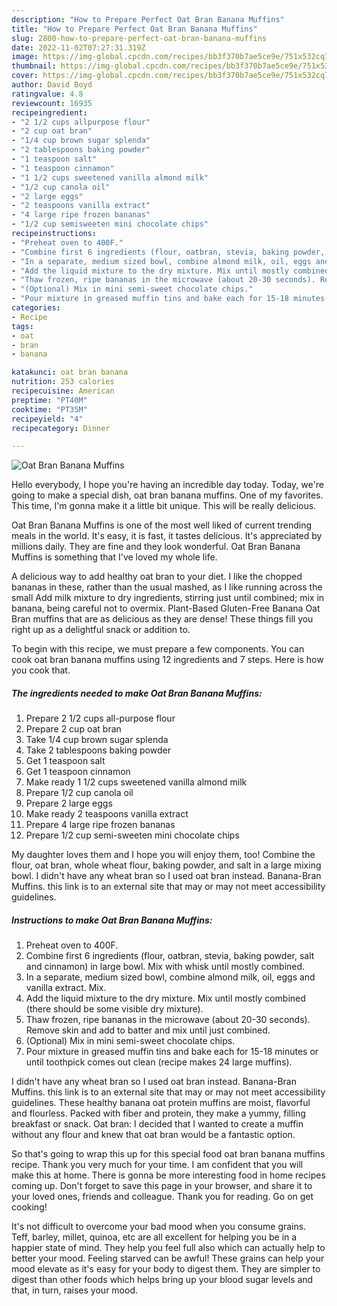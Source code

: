 ```yaml
---
description: "How to Prepare Perfect Oat Bran Banana Muffins"
title: "How to Prepare Perfect Oat Bran Banana Muffins"
slug: 2800-how-to-prepare-perfect-oat-bran-banana-muffins
date: 2022-11-02T07:27:31.319Z
image: https://img-global.cpcdn.com/recipes/bb3f370b7ae5ce9e/751x532cq70/oat-bran-banana-muffins-recipe-main-photo.jpg
thumbnail: https://img-global.cpcdn.com/recipes/bb3f370b7ae5ce9e/751x532cq70/oat-bran-banana-muffins-recipe-main-photo.jpg
cover: https://img-global.cpcdn.com/recipes/bb3f370b7ae5ce9e/751x532cq70/oat-bran-banana-muffins-recipe-main-photo.jpg
author: David Boyd
ratingvalue: 4.8
reviewcount: 16935
recipeingredient:
- "2 1/2 cups allpurpose flour"
- "2 cup oat bran"
- "1/4 cup brown sugar splenda"
- "2 tablespoons baking powder"
- "1 teaspoon salt"
- "1 teaspoon cinnamon"
- "1 1/2 cups sweetened vanilla almond milk"
- "1/2 cup canola oil"
- "2 large eggs"
- "2 teaspoons vanilla extract"
- "4 large ripe frozen bananas"
- "1/2 cup semisweeten mini chocolate chips"
recipeinstructions:
- "Preheat oven to 400F."
- "Combine first 6 ingredients (flour, oatbran, stevia, baking powder, salt and cinnamon) in large bowl. Mix with whisk until mostly combined."
- "In a separate, medium sized bowl, combine almond milk, oil, eggs and vanilla extract. Mix."
- "Add the liquid mixture to the dry mixture. Mix until mostly combined (there should be some visible dry mixture)."
- "Thaw frozen, ripe bananas in the microwave (about 20-30 seconds). Remove skin and add to batter and mix until just combined."
- "(Optional) Mix in mini semi-sweet chocolate chips."
- "Pour mixture in greased muffin tins and bake each for 15-18 minutes or until toothpick comes out clean (recipe makes 24 large muffins)."
categories:
- Recipe
tags:
- oat
- bran
- banana

katakunci: oat bran banana 
nutrition: 253 calories
recipecuisine: American
preptime: "PT40M"
cooktime: "PT35M"
recipeyield: "4"
recipecategory: Dinner

---
```



![Oat Bran Banana Muffins](https://img-global.cpcdn.com/recipes/bb3f370b7ae5ce9e/751x532cq70/oat-bran-banana-muffins-recipe-main-photo.jpg)

Hello everybody, I hope you're having an incredible day today. Today, we're going to make a special dish, oat bran banana muffins. One of my favorites. This time, I'm gonna make it a little bit unique. This will be really delicious.

Oat Bran Banana Muffins is one of the most well liked of current trending meals in the world. It's easy, it is fast, it tastes delicious. It's appreciated by millions daily. They are fine and they look wonderful. Oat Bran Banana Muffins is something that I've loved my whole life.

A delicious way to add healthy oat bran to your diet. I like the chopped bananas in these, rather than the usual mashed, as I like running across the small Add milk mixture to dry ingredients, stirring just until combined; mix in banana, being careful not to overmix. Plant-Based Gluten-Free Banana Oat Bran muffins that are as delicious as they are dense! These things fill you right up as a delightful snack or addition to.


To begin with this recipe, we must prepare a few components. You can cook oat bran banana muffins using 12 ingredients and 7 steps. Here is how you cook that.

<!--inarticleads1-->

##### The ingredients needed to make Oat Bran Banana Muffins:

1. Prepare 2 1/2 cups all-purpose flour
1. Prepare 2 cup oat bran
1. Take 1/4 cup brown sugar splenda
1. Take 2 tablespoons baking powder
1. Get 1 teaspoon salt
1. Get 1 teaspoon cinnamon
1. Make ready 1 1/2 cups sweetened vanilla almond milk
1. Prepare 1/2 cup canola oil
1. Prepare 2 large eggs
1. Make ready 2 teaspoons vanilla extract
1. Prepare 4 large ripe frozen bananas
1. Prepare 1/2 cup semi-sweeten mini chocolate chips


My daughter loves them and I hope you will enjoy them, too! Combine the flour, oat bran, whole wheat flour, baking powder, and salt in a large mixing bowl. I didn&#39;t have any wheat bran so I used oat bran instead. Banana-Bran Muffins. this link is to an external site that may or may not meet accessibility guidelines. 

<!--inarticleads2-->

##### Instructions to make Oat Bran Banana Muffins:

1. Preheat oven to 400F.
1. Combine first 6 ingredients (flour, oatbran, stevia, baking powder, salt and cinnamon) in large bowl. Mix with whisk until mostly combined.
1. In a separate, medium sized bowl, combine almond milk, oil, eggs and vanilla extract. Mix.
1. Add the liquid mixture to the dry mixture. Mix until mostly combined (there should be some visible dry mixture).
1. Thaw frozen, ripe bananas in the microwave (about 20-30 seconds). Remove skin and add to batter and mix until just combined.
1. (Optional) Mix in mini semi-sweet chocolate chips.
1. Pour mixture in greased muffin tins and bake each for 15-18 minutes or until toothpick comes out clean (recipe makes 24 large muffins).


I didn&#39;t have any wheat bran so I used oat bran instead. Banana-Bran Muffins. this link is to an external site that may or may not meet accessibility guidelines. These healthy banana oat protein muffins are moist, flavorful and flourless. Packed with fiber and protein, they make a yummy, filling breakfast or snack. Oat bran: I decided that I wanted to create a muffin without any flour and knew that oat bran would be a fantastic option. 

So that's going to wrap this up for this special food oat bran banana muffins recipe. Thank you very much for your time. I am confident that you will make this at home. There is gonna be more interesting food in home recipes coming up. Don't forget to save this page in your browser, and share it to your loved ones, friends and colleague. Thank you for reading. Go on get cooking!

It's not difficult to overcome your bad mood when you consume grains. Teff, barley, millet, quinoa, etc are all excellent for helping you be in a happier state of mind. They help you feel full also which can actually help to better your mood. Feeling starved can be awful! These grains can help your mood elevate as it's easy for your body to digest them. They are simpler to digest than other foods which helps bring up your blood sugar levels and that, in turn, raises your mood.
